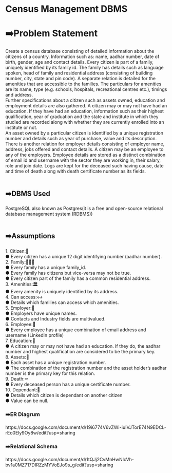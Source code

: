 # Census Management DBMS
<h1>➡️Problem Statement</h1>
Create a census database consisting of detailed information about the citizens of a country.
Information such as: name, aadhar number, date of birth, gender, age and contact details. Every
citizen is part of a family, uniquely identified by its family id. The family has details such as language
spoken, head of family and residential address (consisting of building number, city, state and pin
code). A separate relation is detailed for the amenities that are accessible to the families. The
particulars for amenities are its name, type (e.g. schools, hospitals, recreational centres etc.),
timings and address.<br>
Further specifications about a citizen such as assets owned, education and employment details are
also gathered. A citizen may or may not have had an education. If they have had an education,
information such as their highest qualification, year of graduation and the state and institute in
which they studied are recorded along with whether they are currently enrolled into an institute
or not.<br>
An asset owned by a particular citizen is identified by a unique registration number and details
such as year of purchase, value and its description.
There is another relation for employer details consisting of employer name, address, jobs offered
and contact details. A citizen may be an employee to any of the employers. Employee details are
stored as a distinct combination of email id and username with the sector they are working in,
their salary, role and join date. Logs are kept for the deceased such having cause, date and time of
death along with death certificate number as its fields.<br>
<br>
<h2>➡️DBMS Used</h2>
PostgreSQL also known as Postgres(it is a free and open-source relational database management system (RDBMS))<br>
<br>
<h2>➡️Assumptions</h2>
1. Citizen:👨<br>
● Every citizen has a unique 12 digit identifying number (aadhar number).<br>
2. Family:👨‍👩‍👦<br>
● Every family has a unique family_id.<br>
● Every family has citizens but vice-versa may not be true.<br>
● Every citizen part of the family has a common residential address.<br>
3. Amenities:🏛️<br>
● Every amenity is uniquely identified by its address.<br>
4. Can access:↔<br>
● Details which families can access which amenities.<br>
5. Employer:💼<br>
● Employers have unique names.<br>
● Contacts and Industry fields are multivalued.<br>
6. Employee:🤵<br>
● Every employee has a unique combination of email address and username
(LinkedIn profile)<br>
7. Education:📓<br>
● A citizen may or may not have had an education. If they do, the aadhar number and
highest qualification are considered to be the primary key.<br>
8. Assets:🚗<br>
● Each asset has a unique registration number.<br>
● The combination of the registration number and the asset holder’s aadhar number
is the primary key for this relation.<br>
9. Death:⚰<br>
● Every deceased person has a unique certificate number.<br>
10. Dependant:👶<br>
● Details which citizen is dependant on another citizen<br>
● Value can be null.<br>
<h3>➡️ER Diagrum</h3>
https://docs.google.com/document/d/19i6774V6vZWI-iuIVJTorE74N9EDCL-rEo0Ely9Oy8w/edit?usp=sharing
<h3>➡️Relational Schema</h3>
https://docs.google.com/document/d/1tQJj2CvMnHwNIcVh-bv1a0MZ717DIRZzMYVoEJo9s_g/edit?usp=sharing
